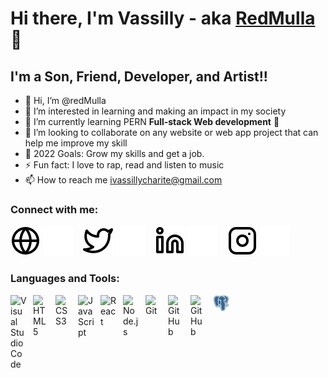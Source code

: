 # Hi there, I'm Vassilly - aka [RedMulla][website] 👋 


## I'm a Son, Friend, Developer, and Artist!!

- 👋 Hi, I’m @redMulla
- 👀 I’m interested in learning and making an impact in my society
- 🌱 I’m currently learning PERN __Full-stack Web development__ 🤣
- 👯 I’m looking to collaborate on any website or web app project that can help me improve my skill
- 🥅 2022 Goals: Grow my skills and get a job.
- ⚡ Fun fact: I love to rap, read and listen to music
- 📫 How to reach me ivassillycharite@gmail.com

### Connect with me:

[![website](./img/globe-light.svg)](https://redmulla.github.io/Portfolio#gh-light-mode-only)
[![website](./img/globe-dark.svg)](https://redmulla.github.io/Portfolio#gh-dark-mode-only)
&nbsp;&nbsp;
[![website](./img/twitter-light.svg)](https://twitter.com/Vassilly3#gh-light-mode-only)
[![website](./img/twitter-dark.svg)](https://twitter.com/Vassilly3#gh-dark-mode-only)
&nbsp;&nbsp;
[![website](./img/linkedin-light.svg)](https://www.linkedin.com/in/vassilly-red-v-ibinkwiye-3884131b9#gh-light-mode-only)
[![website](./img/linkedin-dark.svg)](https://www.linkedin.com/in/vassilly-red-v-ibinkwiye-3884131b9#gh-dark-mode-only)
&nbsp;&nbsp;
[![website](./img/instagram-light.svg)](https://www.instagram.com/red_vassily#gh-light-mode-only)
[![website](./img/instagram-dark.svg)](https://www.instagram.com/red_vassily#gh-dark-mode-only)

### Languages and Tools:

[<img align="left" alt="Visual Studio Code" width="26px" src="https://cdn.jsdelivr.net/gh/devicons/devicon/icons/vscode/vscode-original.svg" style="padding-right:10px;" />][website]
[<img align="left" alt="HTML5" width="26px" src="https://cdn.jsdelivr.net/gh/devicons/devicon/icons/html5/html5-original.svg" style="padding-right:10px;" />][website]
[<img align="left" alt="CSS3" width="26px" src="https://cdn.jsdelivr.net/gh/devicons/devicon/icons/css3/css3-original.svg" style="padding-right:10px;" />][website]
[<img align="left" alt="JavaScript" width="26px" src="https://cdn.jsdelivr.net/gh/devicons/devicon/icons/javascript/javascript-original.svg" style="padding-right:10px;" />][website]
[<img align="left" alt="React" width="26px" src="https://cdn.jsdelivr.net/gh/devicons/devicon/icons/react/react-original.svg" style="padding-right:10px;" />][website]
[<img align="left" alt="Node.js" width="26px" src="https://cdn.jsdelivr.net/gh/devicons/devicon/icons/nodejs/nodejs-original.svg" style="padding-right:10px;" />][website]
[<img align="left" alt="Git" width="26px" src="https://cdn.jsdelivr.net/gh/devicons/devicon/icons/git/git-original.svg" style="padding-right:10px;" />][website]

[<img align="left" alt="GitHub" width="26px" src="https://user-images.githubusercontent.com/3369400/139447912-e0f43f33-6d9f-45f8-be46-2df5bbc91289.png" style="padding-right:10px;" />](https://redmulla.github.io/Portfolio#gh-dark-mode-only)
[<img align="left" alt="GitHub" width="26px" src="https://user-images.githubusercontent.com/3369400/139448065-39a229ba-4b06-434b-bc67-616e2ed80c8f.png" style="padding-right:10px;" />](https://redmulla.github.io/Portfolio#gh-light-mode-only)
[<img align="left" alt="PostgreSQL" width="26px" src="https://raw.githubusercontent.com/devicons/devicon/1119b9f84c0290e0f0b38982099a2bd027a48bf1/icons/postgresql/postgresql-plain.svg" style="padding-right:10px;" />][website]
<br />
<br />

[website]: https://redmulla.github.io/Portfolio
<!---
redMulla/redMulla is a ✨ special ✨ repository because its `README.md` (this file) appears on your GitHub profile.
You can click the Preview link to take a look at your changes.
--->
